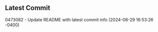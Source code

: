 
## Latest Commit
0473082 - Update README with latest commit info (2024-08-29 16:53:26 -0400) <Yunxi-Zhou>
